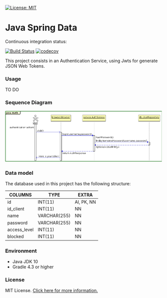 [![License: MIT](https://img.shields.io/badge/License-MIT-blue.svg)](https://opensource.org/licenses/MIT)

# Java Spring Data

Continuous integration status:

[![Build Status](https://travis-ci.org/valandro/java-auth-spring.svg?branch=master)](https://travis-ci.org/valandro/java-auth-spring.svg?branch=master)
[![codecov](https://codecov.io/gh/valandro/java-auth-spring/branch/master/graph/badge.svg)](https://codecov.io/gh/valandro/java-auth-spring)


This project consists in an Authentication Service, using Jwts for generate JSON Web Tokens.

### Usage
TO DO

### Sequence Diagram

![Diagram](/diagram/diagram.png)

### Data model
The database used in this project has the following structure:

| COLUMNS     | TYPE        | EXTRA     |
| ------------| ------------| ----------|
| id          | INT(11)     | AI, PK, NN|
| id_client   | INT(11)     | NN        |
| name        | VARCHAR(255)| NN        |
| password    | VARCHAR(255)| NN        |
| access_level| INT(11)     | NN        |
| blocked     | INT(11)     | NN        |

### Environment
 - Java JDK 10
 - Gradle 4.3 or higher 
 
### License
MIT License. [Click here for more information.](LICENSE)
